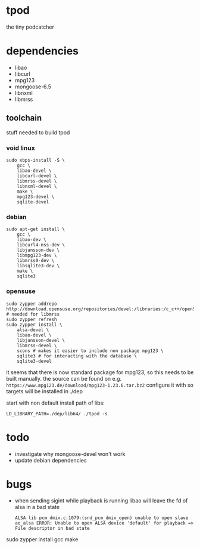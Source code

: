 # tpod
the tiny podcatcher

# dependencies
- libao
- libcurl
- mpg123
- mongoose-6.5
- libnxml
- libmrss

## toolchain
stuff needed to build tpod

### void linux
```
sudo xbps-install -S \
    gcc \
    libao-devel \
    libcurl-devel \
    libmrss-devel \
    libnxml-devel \
    make \
    mpg123-devel \
    sqlite-devel
```

### debian
```
sudo apt-get install \
    gcc \
    libao-dev \
    libcurl4-nss-dev \
    libjansson-dev \
    libmpg123-dev \
    libmrss0-dev \
    libsqlite3-dev \
    make \
    sqlite3
```

### opensuse
```
sudo zypper addrepo http://download.opensuse.org/repositories/devel:/libraries:/c_c++/openSUSE_Factory/devel:libraries:c_c++.repo # needed for libmrss
sudo zypper refresh
sudo zypper install \
    alsa-devel \
    libao-devel \
    libjansson-devel \
    libmrss-devel \
    scons # makes it easier to include non package mpg123 \
    sqlite3 # for interacting with the database \
    sqlite3-devel
```
it seems that there is now standard package for mpg123, so this needs to be built manually.
the source can be found on e.g. `https://www.mpg123.de/download/mpg123-1.23.6.tar.bz2`
configure it with so targets will be installed in ./dep

start with non default install path of libs:
```
LD_LIBRARY_PATH=./dep/lib64/ ./tpod -s
```

# todo
- investigate why mongoose-devel won't work
- update debian dependencies

# bugs
- when sending sigint while playback is running libao will leave the fd of alsa in a bad state
    ```
    ALSA lib pcm_dmix.c:1079:(snd_pcm_dmix_open) unable to open slave
    ao_alsa ERROR: Unable to open ALSA device 'default' for playback => File descriptor in bad state
    ```
sudo zypper install gcc make
